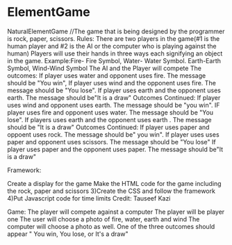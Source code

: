 # ElementGame
NaturalElementGame
//The game that is being designed by the programmer is rock, paper, scissors. Rules: There are two players in the game(#1 is the human player and #2 is the AI or the computer who is playing against the human) Players will use their hands in three ways each signifying an object in the game. Example:Fire- Fire Symbol, Water- Water Symbol. Earth-Earth Symbol, Wind-Wind Symbol The AI and the Player will compete The outcomes: If player uses water and opponent uses fire. The message should be "You win", If player uses wind and the opponent uses fire. The message should be "You lose". If player uses earth and the opponent uses earth. The message should be"It is a draw" Outcomes Continued: If player uses wind and opponent uses earth. The message should be "you win". IF player uses fire and opponent uses water. The message should be "You lose". If players uses earth and the opponent uses earth . The message should be "It is a draw" Outcomes Continued: If player uses paper and oppoent uses rock. The message should be" you win". If player uses uses paper and opponent uses scissors. The message should be "You lose" If player uses paper and the opponent uses paper. The message should be"It is a draw"

Framework:

Create a display for the game
Make the HTML code for the game including the rock, paper and scissors 3)Create the CSS and follow the framework 4)Put Javascript code for time limits
Credit: Tauseef Kazi

Game: The player will compete against a computer The player will be player one The user will choose a photo of fire, water, earth and wind The computer will choose a photo as well. One of the three outcomes should appear " You win, You lose, or It's a draw"
